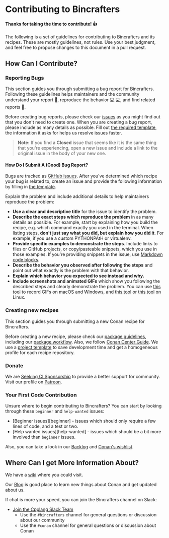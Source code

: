 # Contributing to Bincrafters

#### Thanks for taking the time to contribute! :+1:

The following is a set of guidelines for contributing to Bincrafters and its recipes. These are mostly guidelines, not rules. Use your best judgment, and feel free to propose changes to this document in a pull request.

## How Can I Contribute?

### Reporting Bugs

This section guides you through submitting a bug report for Bincrafters. Following these guidelines helps maintainers and the community understand your report :pencil:, reproduce the behavior :computer: :computer:, and find related reports :mag_right:.

Before creating bug reports, please check our [issues](https://github.com/bincrafters/community/issues?utf8=%E2%9C%93&q=) as you might find out that you don't need to create one. When you are creating a bug report, please include as many details as possible. Fill out [the required template](ISSUE_TEMPLATE.md), the information it asks for helps us resolve issues faster.

> **Note:** If you find a **Closed** issue that seems like it is the same thing that you're experiencing, open a new issue and include a link to the original issue in the body of your new one.

#### How Do I Submit A (Good) Bug Report?

Bugs are tracked as [GitHub issues](https://guides.github.com/features/issues/). After you've determined which recipe your bug is related to, create an issue and provide the following information by filling in [the template](ISSUE_TEMPLATE.md).

Explain the problem and include additional details to help maintainers reproduce the problem:

* **Use a clear and descriptive title** for the issue to identify the problem.
* **Describe the exact steps which reproduce the problem** in as many details as possible. For example, start by explaining how you build the recipe, e.g. which command exactly you used in the terminal. When listing steps, **don't just say what you did, but explain how you did it**. For example, if you use a custom PYTHONPAtH or virtualenv.
* **Provide specific examples to demonstrate the steps**. Include links to files or GitHub projects, or copy/pasteable snippets, which you use in those examples. If you're providing snippets in the issue, use [Markdown code blocks](https://help.github.com/articles/markdown-basics/#multiple-lines).
* **Describe the behavior you observed after following the steps** and point out what exactly is the problem with that behavior.
* **Explain which behavior you expected to see instead and why.**
* **Include screenshots and animated GIFs** which show you following the described steps and clearly demonstrate the problem. You can use [this tool](https://www.cockos.com/licecap/) to record GIFs on macOS and Windows, and [this tool](https://github.com/colinkeenan/silentcast) or [this tool](https://github.com/GNOME/byzanz) on Linux.

### Creating new recipes

This section guides you through submitting a new Conan recipe for Bincrafters.

Before creating a new recipe, please check our [package guidelines](https://trello.com/b/DOcjM1rt/package-guidelines), including our [package workflow](https://trello.com/c/y5jU36cW/9-general-package-workflow). Also, we follow
[Conan Center Guide](http://docs.conan.io/en/latest/packaging/bintray/conan_center_guide.html).
We use a [project template](https://github.com/bincrafters/conan-templates) to save development time and get a homogeneous profile for each recipe repository.

### Donate

We are [Seeking CI Sponsorship](https://bincrafters.github.io/2017/11/20/Continuous-Integration-Sponsorship/) to provide a better support for community. Visit our profile on [Patreon](https://www.patreon.com/bincrafters).

### Your First Code Contribution

Unsure where to begin contributing to Bincrafters? You can start by looking through these `beginner` and `help-wanted` issues:

* [Beginner issues][beginner] - issues which should only require a few lines of code, and a test or two.
* [Help wanted issues][help-wanted] - issues which should be a bit more involved than `beginner` issues.

Also, you can take a look in our [Backlog](https://trello.com/b/iFeFCPwa/conanio-package-backlog-looking-for-contributors) and [Conan's wishlist](https://github.com/conan-io/wishlist).

## Where Can I get More Information About?

We have a [wiki](https://github.com/bincrafters/community/wiki) where you could visit.

Our [Blog](https://bincrafters.github.io/) is good place to learn new things about Conan and get updated about us.

If chat is more your speed, you can join the Bincrafters channel on Slack:

* [Join the Cpplang Slack Team](https://cpplang.slack.com/)
  * Use the `#bincrafters` channel for general questions or discussion about our community
  * Use the `#conan` channel for general questions or discussion about Conan
